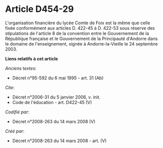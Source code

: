 # Article D454-29

L'organisation financière du lycée Comte de Foix est la même que celle fixée conformément aux articles D. 422-45 à D. 422-53
sous réserve des stipulations de l'article 8 de la convention entre le Gouvernement de la République française et le
Gouvernement de la Principauté d'Andorre dans le domaine de l'enseignement, signée à Andorre-la-Vieille le 24 septembre 2003.

**Liens relatifs à cet article**

_Anciens textes_:

  - Décret n°95-592 du 6 mai 1995 - art. 31 (Ab)

_Cite_:

  - Décret n°2006-31 du 5 janvier 2006, v. init.
  - Code de l'éducation - art. D422-45 (V)

_Codifié par_:

  - Décret n°2008-263 du 14 mars 2008 (V)

_Créé par_:

  - Décret n°2008-263 du 14 mars 2008 - art. (V)
